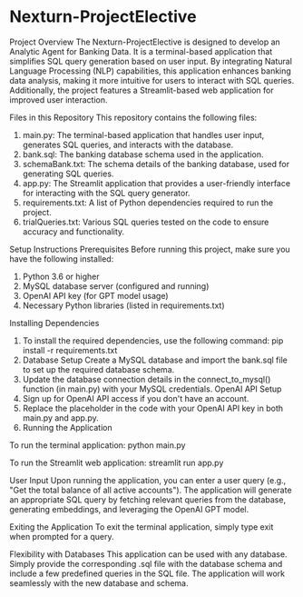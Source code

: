 # Nexturn-ProjectElective

Project Overview
The Nexturn-ProjectElective is designed to develop an Analytic Agent for Banking Data. It is a terminal-based application that simplifies SQL query generation based on user input. By integrating Natural Language Processing (NLP) capabilities, this application enhances banking data analysis, making it more intuitive for users to interact with SQL queries. Additionally, the project features a Streamlit-based web application for improved user interaction.

Files in this Repository
This repository contains the following files:
1. main.py: The terminal-based application that handles user input, generates SQL queries, and interacts with the database.
2. bank.sql: The banking database schema used in the application.
3. schemaBank.txt: The schema details of the banking database, used for generating SQL queries.
4. app.py: The Streamlit application that provides a user-friendly interface for interacting with the SQL query generator.
5. requirements.txt: A list of Python dependencies required to run the project.
6. trialQueries.txt: Various SQL queries tested on the code to ensure accuracy and functionality.

Setup Instructions
Prerequisites
Before running this project, make sure you have the following installed:
1. Python 3.6 or higher
2. MySQL database server (configured and running)
3. OpenAI API key (for GPT model usage)
4. Necessary Python libraries (listed in requirements.txt)

Installing Dependencies
1. To install the required dependencies, use the following command:
pip install -r requirements.txt
2. Database Setup
Create a MySQL database and import the bank.sql file to set up the required database schema.
3. Update the database connection details in the connect_to_mysql() function (in main.py) with your MySQL credentials.
OpenAI API Setup
4. Sign up for OpenAI API access if you don't have an account.
5. Replace the placeholder <INSERT YOUR KEY HERE> in the code with your OpenAI API key in both main.py and app.py.
6. Running the Application

To run the terminal application:
python main.py

To run the Streamlit web application:
streamlit run app.py

User Input
Upon running the application, you can enter a user query (e.g., "Get the total balance of all active accounts"). The application will generate an appropriate SQL query by fetching relevant queries from the database, generating embeddings, and leveraging the OpenAI GPT model.

Exiting the Application
To exit the terminal application, simply type exit when prompted for a query.

Flexibility with Databases
This application can be used with any database. Simply provide the corresponding .sql file with the database schema and include a few predefined queries in the SQL file. The application will work seamlessly with the new database and schema.

